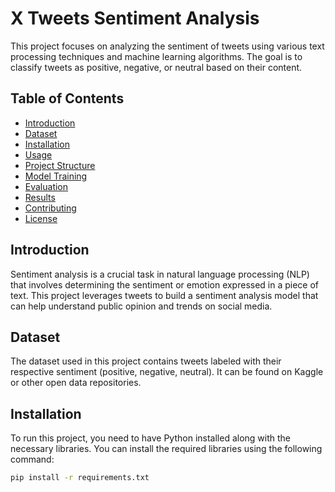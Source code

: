 # X Tweets Sentiment Analysis

This project focuses on analyzing the sentiment of tweets using various text processing techniques and machine learning algorithms. The goal is to classify tweets as positive, negative, or neutral based on their content.

## Table of Contents

- [Introduction](#introduction)
- [Dataset](#dataset)
- [Installation](#installation)
- [Usage](#usage)
- [Project Structure](#project-structure)
- [Model Training](#model-training)
- [Evaluation](#evaluation)
- [Results](#results)
- [Contributing](#contributing)
- [License](#license)

## Introduction

Sentiment analysis is a crucial task in natural language processing (NLP) that involves determining the sentiment or emotion expressed in a piece of text. This project leverages tweets to build a sentiment analysis model that can help understand public opinion and trends on social media.

## Dataset

The dataset used in this project contains tweets labeled with their respective sentiment (positive, negative, neutral). It can be found on Kaggle or other open data repositories.

## Installation

To run this project, you need to have Python installed along with the necessary libraries. You can install the required libraries using the following command:

```bash
pip install -r requirements.txt
